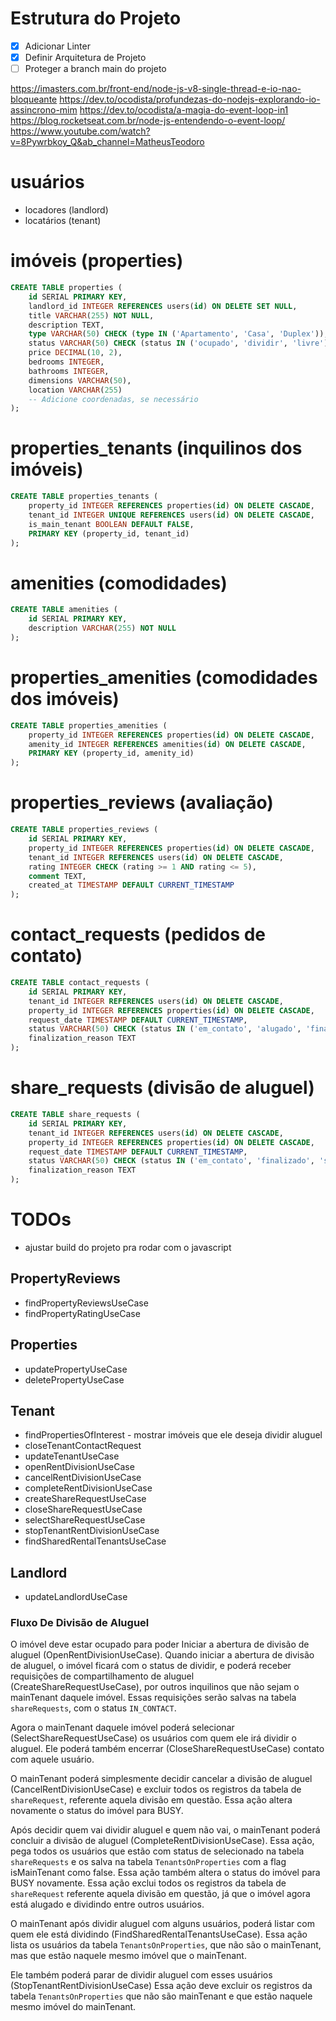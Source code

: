 # Estrutura do Projeto

- [x] Adicionar Linter
- [x] Definir Arquitetura de Projeto
- [ ] Proteger a branch main do projeto

https://imasters.com.br/front-end/node-js-v8-single-thread-e-io-nao-bloqueante
https://dev.to/ocodista/profundezas-do-nodejs-explorando-io-assincrono-mim
https://dev.to/ocodista/a-magia-do-event-loop-in1
https://blog.rocketseat.com.br/node-js-entendendo-o-event-loop/
https://www.youtube.com/watch?v=8Pywrbkoy_Q&ab_channel=MatheusTeodoro

# usuários

- locadores (landlord)
- locatários (tenant)

# imóveis (properties)

```sql
CREATE TABLE properties (
    id SERIAL PRIMARY KEY,
    landlord_id INTEGER REFERENCES users(id) ON DELETE SET NULL,
    title VARCHAR(255) NOT NULL,
    description TEXT,
    type VARCHAR(50) CHECK (type IN ('Apartamento', 'Casa', 'Duplex')),
    status VARCHAR(50) CHECK (status IN ('ocupado', 'dividir', 'livre')),
    price DECIMAL(10, 2),
    bedrooms INTEGER,
    bathrooms INTEGER,
    dimensions VARCHAR(50),
    location VARCHAR(255)
    -- Adicione coordenadas, se necessário
);
```

# properties_tenants (inquilinos dos imóveis)

```sql
CREATE TABLE properties_tenants (
    property_id INTEGER REFERENCES properties(id) ON DELETE CASCADE,
    tenant_id INTEGER UNIQUE REFERENCES users(id) ON DELETE CASCADE,
    is_main_tenant BOOLEAN DEFAULT FALSE,
    PRIMARY KEY (property_id, tenant_id)
);
```

# amenities (comodidades)

```sql
CREATE TABLE amenities (
    id SERIAL PRIMARY KEY,
    description VARCHAR(255) NOT NULL
);
```

# properties_amenities (comodidades dos imóveis)

```sql
CREATE TABLE properties_amenities (
    property_id INTEGER REFERENCES properties(id) ON DELETE CASCADE,
    amenity_id INTEGER REFERENCES amenities(id) ON DELETE CASCADE,
    PRIMARY KEY (property_id, amenity_id)
);
```

# properties_reviews (avaliação)

```sql
CREATE TABLE properties_reviews (
    id SERIAL PRIMARY KEY,
    property_id INTEGER REFERENCES properties(id) ON DELETE CASCADE,
    tenant_id INTEGER REFERENCES users(id) ON DELETE CASCADE,
    rating INTEGER CHECK (rating >= 1 AND rating <= 5),
    comment TEXT,
    created_at TIMESTAMP DEFAULT CURRENT_TIMESTAMP
);
```

# contact_requests (pedidos de contato)

```sql
CREATE TABLE contact_requests (
    id SERIAL PRIMARY KEY,
    tenant_id INTEGER REFERENCES users(id) ON DELETE CASCADE,
    property_id INTEGER REFERENCES properties(id) ON DELETE CASCADE,
    request_date TIMESTAMP DEFAULT CURRENT_TIMESTAMP,
    status VARCHAR(50) CHECK (status IN ('em_contato', 'alugado', 'finalizado')) DEFAULT 'em_contato',
    finalization_reason TEXT
);
```

# share_requests (divisão de aluguel)

```sql
CREATE TABLE share_requests (
    id SERIAL PRIMARY KEY,
    tenant_id INTEGER REFERENCES users(id) ON DELETE CASCADE,
    property_id INTEGER REFERENCES properties(id) ON DELETE CASCADE,
    request_date TIMESTAMP DEFAULT CURRENT_TIMESTAMP,
    status VARCHAR(50) CHECK (status IN ('em_contato', 'finalizado', 'selecionado', 'dividindo')) DEFAULT 'em_contato',
    finalization_reason TEXT
);
```

<!-- todo: verificar necessidade do uso do select do prismaORM
https://www.prisma.io/docs/orm/prisma-client/queries/select-fields -->

# TODOs

- ajustar build do projeto pra rodar com o javascript

## PropertyReviews

- findPropertyReviewsUseCase
- findPropertyRatingUseCase

## Properties

- updatePropertyUseCase
- deletePropertyUseCase

## Tenant

- findPropertiesOfInterest - mostrar imóveis que ele deseja dividir aluguel
- closeTenantContactRequest
- updateTenantUseCase
- openRentDivisionUseCase
- cancelRentDivisionUseCase
- completeRentDivisionUseCase
- createShareRequestUseCase
- closeShareRequestUseCase
- selectShareRequestUseCase
- stopTenantRentDivisionUseCase
- findSharedRentalTenantsUseCase

## Landlord

- updateLandlordUseCase

### Fluxo De Divisão de Aluguel

O imóvel deve estar ocupado para poder Iniciar a abertura de divisão de aluguel (OpenRentDivisionUseCase).
Quando iniciar a abertura de divisão de aluguel, o imóvel ficará com o status de dividir, e poderá receber 
requisições de compartilhamento de aluguel (CreateShareRequestUseCase), por outros inquilinos que não sejam
o mainTenant daquele imóvel. Essas requisições serão salvas na tabela `shareRequests`, com o status `IN_CONTACT`.

Agora o mainTenant daquele imóvel poderá selecionar (SelectShareRequestUseCase) os usuários com quem ele irá dividir o aluguel.
Ele poderá também encerrar (CloseShareRequestUseCase) contato com aquele usuário.

O mainTenant poderá simplesmente decidir cancelar a divisão de aluguel (CancelRentDivisionUseCase) e excluir todos os registros da tabela de `shareRequest`,
referente aquela divisão em questão. Essa ação altera novamente o status do imóvel para BUSY.

Após decidir quem vai dividir aluguel e quem não vai, o mainTenant poderá concluir a divisão de aluguel (CompleteRentDivisionUseCase).
Essa ação, pega todos os usuários que estão com status de selecionado na tabela `shareRequests` e os salva na 
tabela `TenantsOnProperties` com a flag isMainTenant como false. 
Essa ação também altera o status do imóvel para BUSY novamente.
Essa ação exclui todos os registros da tabela de `shareRequest` referente aquela divisão em questão,
já que o imóvel agora está alugado e dividindo entre outros usuários.

O mainTenant após dividir aluguel com alguns usuários, poderá listar com quem ele está dividindo (FindSharedRentalTenantsUseCase).
Essa ação lista os usuários da tabela `TenantsOnProperties`, que não são o mainTenant, mas que estão naquele
mesmo imóvel que o mainTenant.

Ele também poderá parar de dividir aluguel com esses usuários (StopTenantRentDivisionUseCase) 
Essa ação deve excluir os registros da tabela `TenantsOnProperties` que não são mainTenant e que estão
naquele mesmo imóvel do mainTenant.